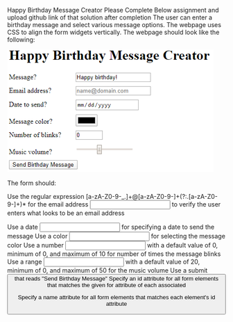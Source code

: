 Happy Birthday Message Creator
Please Complete Below assignment and upload github link of that solution after completion
The user can enter a birthday message and select various message options. The webpage uses CSS to align the form widgets vertically. The webpage should look like the following:

![Alt text](image.png)

The form should:

Use the regular expression [a-zA-Z0-9-_.]+@[a-zA-Z0-9-]+(?:.[a-zA-Z0- 9-]+)* for the email address <input> to verify the user enters what looks to be an
email address

Use a date <input> for specifying a date to send the message
Use a color <input> for selecting the message color
Use a number <input> with a default value of 0, minimum of 0, and maximum of 10 for number of times the message blinks
Use a range <input> with a default value of 20, minimum of 0, and maximum of 50 for the music volume
Use a submit <button> that reads "Send Birthday Message"
Specify an id attribute for all form elements that matches the given for attribute of each
associated <label>

Specify a name attribute for all form elements that matches each element's id attribute